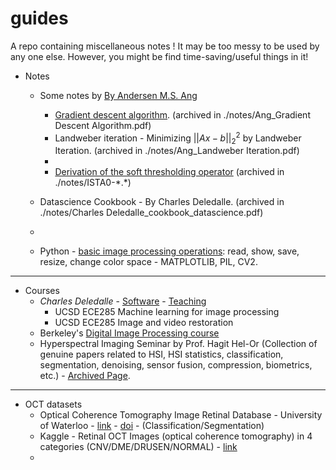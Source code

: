 # guides
A repo containing miscellaneous notes ! It may be too messy to be used by any one else. However, you might be find time-saving/useful things in it!

- Notes
  - Some notes by [By Andersen M.S. Ang](https://angms.science/notes.html)
    - [Gradient descent algorithm](https://angms.science/doc/CVX/CVX_GD.pdf). (archived in ./notes/Ang_Gradient Descent Algorithm.pdf)
    - Landweber iteration - Minimizing $||Ax-b||_2^2$ by Landweber Iteration. (archived in ./notes/Ang_Landweber Iteration.pdf)
    - 
    - [Derivation of the soft thresholding operator](https://angms.science/doc/CVX/ISTA0.pdf) (archived in ./notes/ISTA0-\*.\*)
    
  - Datascience Cookbook - By Charles Deledalle. (archived in ./notes/Charles Deledalle_cookbook_datascience.pdf)
  - 
  - Python - [basic image processing operations](./guide_image_basics_git.ipynb): read, show, save, resize, change color space - MATPLOTLIB, PIL, CV2.
------------
- Courses
  - *Charles Deledalle* - [Software](https://www.charles-deledalle.fr/pages/software.php) - [Teaching](https://www.charles-deledalle.fr/pages/teaching.php)
    - UCSD ECE285 Machine learning for image processing
    - UCSD ECE285 Image and video restoration
  - Berkeley's [Digital Image Processing course](http://www-inst.eecs.berkeley.edu/~ee225b/sp20/)
  - Hyperspectral Imaging Seminar by Prof. Hagit Hel-Or (Collection of genuine papers related to HSI, HSI statistics, classification, segmentation, denoising, sensor fusion, compression, biometrics, etc.) - [Archived Page]().
------------
- OCT datasets
  - Optical Coherence Tomography Image Retinal Database - University of Waterloo - [link](https://www.openicpsr.org/openicpsr/project/108503/version/V1/view) - [doi](https://doi.org/10.3886/E108503V1) - (Classification/Segmentation)
  - Kaggle - Retinal OCT Images (optical coherence tomography) in 4 categories (CNV/DME/DRUSEN/NORMAL) - [link](https://www.kaggle.com/paultimothymooney/kermany2018)
  -
  

